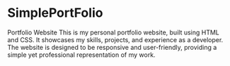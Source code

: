 # SimplePortFolio
 Portfolio Website
This is my personal portfolio website, built using HTML and CSS. It showcases my skills, projects, and experience as a developer. The website is designed to be responsive and user-friendly, providing a simple yet professional representation of my work.
